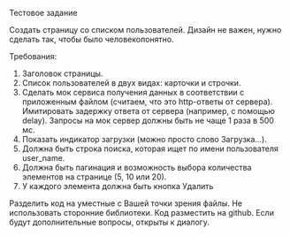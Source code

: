Тестовое задание

Создать страницу со списком пользователей. Дизайн не важен, нужно сделать так, чтобы было человекопонятно.

Требования:
1. Заголовок страницы.
2. Список пользователей в двух видах: карточки и строчки.
3. Сделать мок сервиса получения данных в соответствии с приложенным файлом (считаем, что это http-ответы от сервера). Имитировать задержку ответа от сервера (например, с помощью delay). Запросы на мок сервер должны быть не чаще 1 раза в 500 мс.
4. Показать индикатор загрузки (можно просто слово Загрузка...).
5. Должна быть строка поиска, которая ищет по имени пользователя user_name.
6. Должна быть пагинация и возможность выбора количества элементов на странице (5, 10 или 20).
7. У каждого элемента должна быть кнопка Удалить

Разделить код на уместные с Вашей точки зрения файлы. Не использовать сторонние библиотеки. 
Код разместить на github.
Если будут дополнительные вопросы, открыты к диалогу.